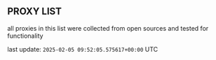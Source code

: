 ## PROXY LIST

all proxies in this list were collected from open sources and tested for functionality

last update: `2025-02-05 09:52:05.575617+00:00` UTC